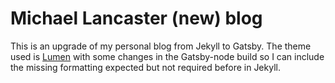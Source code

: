 # Michael Lancaster (new) blog

This is an upgrade of my personal blog from Jekyll to Gatsby. The theme used is [Lumen](https://github.com/alxshelepenok/gatsby-starter-lumen) with some changes in the Gatsby-node build so I can include the missing formatting expected but not required before in Jekyll.
